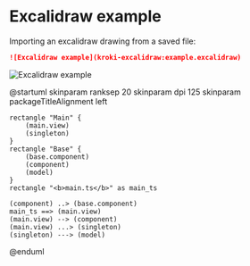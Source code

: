 # Excalidraw example

Importing an excalidraw drawing from a saved file:

```md
![Excalidraw example](kroki-excalidraw:example.excalidraw)
```

![Excalidraw example](kroki-excalidraw:example.excalidraw)

<kroki type="plantuml">
@startuml
    skinparam ranksep 20
    skinparam dpi 125
    skinparam packageTitleAlignment left

    rectangle "Main" {
        (main.view)
        (singleton)
    }
    rectangle "Base" {
        (base.component)
        (component)
        (model)
    }
    rectangle "<b>main.ts</b>" as main_ts

    (component) ..> (base.component)
    main_ts ==> (main.view)
    (main.view) --> (component)
    (main.view) ...> (singleton)
    (singleton) ---> (model)
@enduml
</kroki>
